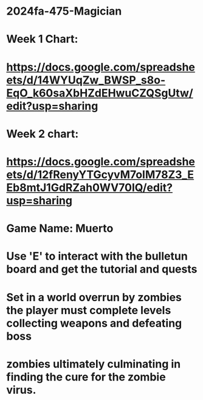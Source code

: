 # 2024fa-475-Magician
# Week 1 Chart:
# https://docs.google.com/spreadsheets/d/14WYUqZw_BWSP_s8o-EqO_k60saXbHZdEHwuCZQSgUtw/edit?usp=sharing
# Week 2 chart:
# https://docs.google.com/spreadsheets/d/12fRenyYTGcyvM7oIM78Z3_EEb8mtJ1GdRZah0WV70IQ/edit?usp=sharing

# Game Name: Muerto
# Use 'E' to interact with the bulletun board and get the tutorial and quests
# Set in a world overrun by zombies the player must complete levels collecting weapons and defeating boss
# zombies ultimately culminating in finding the cure for the zombie virus.

